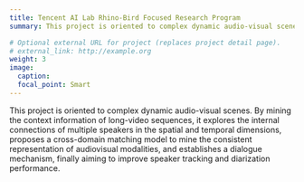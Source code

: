 ```yaml
---
title: Tencent AI Lab Rhino-Bird Focused Research Program  
summary: This project is oriented to complex dynamic audio-visual scenes. With a cross-domain matching model to mine the consistent representation of audiovisual modalities, we establish a dialogue mechanism and improve the speaker tracking and diarization performance.

# Optional external URL for project (replaces project detail page).
# external_link: http://example.org
weight: 3
image:
  caption:
  focal_point: Smart
---
```

This project is oriented to complex dynamic audio-visual scenes. By mining the context information of long-video sequences, it explores the internal connections of multiple speakers in the spatial and temporal dimensions, proposes a cross-domain matching model to mine the consistent representation of audiovisual modalities, and establishes a dialogue mechanism, finally aiming to improve speaker tracking and diarization performance.